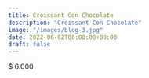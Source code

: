 ```yaml
---
title: Croissant Con Chocolate
description: "Croissant Con Chocolate"
image: "/images/blog-3.jpg"
date: 2022-06-02T06:00:00+00:00
draft: false
---
```


$ 6.000
